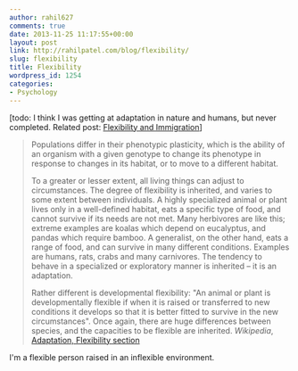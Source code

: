 ```yaml
---
author: rahil627
comments: true
date: 2013-11-25 11:17:55+00:00
layout: post
link: http://rahilpatel.com/blog/flexibility/
slug: flexibility
title: Flexibility
wordpress_id: 1254
categories:
- Psychology
---
```


[todo: I think I was getting at adaptation in nature and humans, but never completed. Related post: [Flexibility and Immigration](http://www.rahilpatel.com/blog/flexibility-and-immigration)]



<blockquote>
Populations differ in their phenotypic plasticity, which is the ability of an organism with a given genotype to change its phenotype in response to changes in its habitat, or to move to a different habitat.

To a greater or lesser extent, all living things can adjust to circumstances. The degree of flexibility is inherited, and varies to some extent between individuals. A highly specialized animal or plant lives only in a well-defined habitat, eats a specific type of food, and cannot survive if its needs are not met. Many herbivores are like this; extreme examples are koalas which depend on eucalyptus, and pandas which require bamboo. A generalist, on the other hand, eats a range of food, and can survive in many different conditions. Examples are humans, rats, crabs and many carnivores. The tendency to behave in a specialized or exploratory manner is inherited – it is an adaptation.

Rather different is developmental flexibility: "An animal or plant is developmentally flexible if when it is raised or transferred to new conditions it develops so that it is better fitted to survive in the new circumstances". Once again, there are huge differences between species, and the capacities to be flexible are inherited.
_Wikipedia_, [Adaptation, Flexibility section](https://en.wikipedia.org/wiki/Adaptation#Flexibility)
</blockquote>



I'm a flexible person raised in an inflexible environment.
